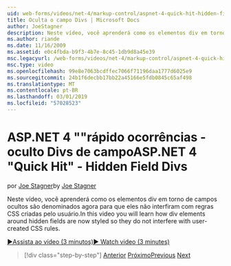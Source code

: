 ```yaml
---
uid: web-forms/videos/net-4/markup-control/aspnet-4-quick-hit-hidden-field-divs
title: Oculta o campo Divs | Microsoft Docs
author: JoeStagner
description: Neste vídeo, você aprenderá como os elementos div em torno de campos ocultos são denominados agora para que eles não interfiram com regras CSS criadas pelo usuário.
ms.author: riande
ms.date: 11/16/2009
ms.assetid: e0c4fbda-b9f3-4b7e-8c45-1db9d8a45e39
msc.legacyurl: /web-forms/videos/net-4/markup-control/aspnet-4-quick-hit-hidden-field-divs
msc.type: video
ms.openlocfilehash: 99e8e7063bcdffec7066f71196daa1777d6025e9
ms.sourcegitcommit: 24b1f6decbb17bb22a45166e5fdb0845c65af498
ms.translationtype: MT
ms.contentlocale: pt-BR
ms.lasthandoff: 03/01/2019
ms.locfileid: "57028523"
---
```

<a name="aspnet-4-quick-hit---hidden-field-divs"></a><span data-ttu-id="735c1-103">ASP.NET 4 ""rápido ocorrências - oculto Divs de campo</span><span class="sxs-lookup"><span data-stu-id="735c1-103">ASP.NET 4 "Quick Hit" - Hidden Field Divs</span></span>
====================
<span data-ttu-id="735c1-104">por [Joe Stagner](https://github.com/JoeStagner)</span><span class="sxs-lookup"><span data-stu-id="735c1-104">by [Joe Stagner](https://github.com/JoeStagner)</span></span>

<span data-ttu-id="735c1-105">Neste vídeo, você aprenderá como os elementos div em torno de campos ocultos são denominados agora para que eles não interfiram com regras CSS criadas pelo usuário.</span><span class="sxs-lookup"><span data-stu-id="735c1-105">In this video you will learn how div elements around hidden fields are now styled so they do not interfere with user-created CSS rules.</span></span>

[<span data-ttu-id="735c1-106">&#9654;Assista ao vídeo (3 minutos)</span><span class="sxs-lookup"><span data-stu-id="735c1-106">&#9654; Watch video (3 minutes)</span></span>](https://channel9.msdn.com/Blogs/ASP-NET-Site-Videos/aspnet-4-quick-hit-hidden-field-divs)

> [!div class="step-by-step"]
> <span data-ttu-id="735c1-107">[Anterior](aspnet-4-quick-hit-tableless-menu-control.md)
> [Próximo](aspnet-4-quick-hit-disabled-control-styling.md)</span><span class="sxs-lookup"><span data-stu-id="735c1-107">[Previous](aspnet-4-quick-hit-tableless-menu-control.md)
[Next](aspnet-4-quick-hit-disabled-control-styling.md)</span></span>
